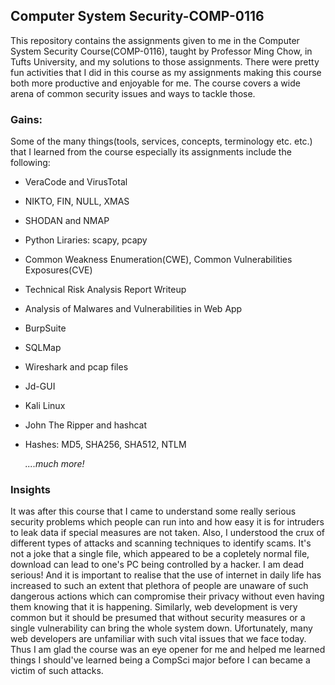 ##  **Computer System Security-COMP-0116**
This repository contains the assignments given to me in the Computer System Security Course(COMP-0116), taught by Professor Ming Chow, in Tufts University, and my solutions to those assignments. There were pretty fun activities that I did in this course as my assignments making this course both more productive and enjoyable for me. The course covers a wide arena of common security issues and ways to tackle those.

### Gains:
Some of the many things(tools, services, concepts, terminology etc. etc.) that I learned from the course especially its assignments include the following:

- VeraCode and VirusTotal
- NIKTO, FIN, NULL, XMAS
- SHODAN and NMAP
- Python Liraries: scapy, pcapy
- Common Weakness Enumeration(CWE), Common Vulnerabilities Exposures(CVE)
- Technical Risk Analysis Report Writeup
- Analysis of Malwares and Vulnerabilities in Web App
- BurpSuite
- SQLMap
- Wireshark and pcap files
- Jd-GUI
- Kali Linux
- John The Ripper and hashcat
- Hashes: MD5, SHA256, SHA512, NTLM

  <em>....much more!</em>


### Insights
It was after this course that I came to understand some really serious security problems which people can run into and how easy it is for intruders to leak data if special measures are not taken. Also, I understood the crux of different types of attacks and scanning techniques to identify scams. 
It's not a joke that a single file, which appeared to be a copletely normal file, download can lead to one's PC being controlled by a hacker. I am dead serious! And it is important to realise that the use of internet in daily life has increased to such an extent that plethora of people are unaware of such dangerous actions which can compromise their privacy without even having them knowing that it is happening. Similarly, web development is very common but it should be presumed that without security measures or a single vulnerability can bring the whole system down. Ufortunately, many web developers are unfamiliar with such vital issues that we face today. Thus I am glad the course was an eye opener for me and helped me learned things I should've learned being a CompSci major before I can became a victim of such attacks.
